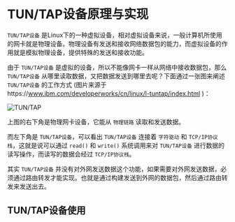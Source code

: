 # TUN/TAP设备原理与实现

`TUN/TAP设备` 是Linux下的一种虚拟设备，相对虚拟设备来说，一般计算机所使用的网卡就是物理设备。物理设备有发送和接收网络数据包的能力，而虚拟设备的作用就是模拟物理设备，提供特殊的发送和接收功能。

由于 `TUN/TAP设备` 是虚拟的设备，所以不能像网卡一样从网络中接收数据包，那么 `TUN/TAP设备` 从哪里读取数据，又把数据发送到哪里去呢？下面通过一张图来阐述 `TUN/TAP设备` 的工作方式 (图片来源于https://www.ibm.com/developerworks/cn/linux/l-tuntap/index.html )：

![TUN/TAP](https://www.ibm.com/developerworks/cn/linux/l-tuntap/images/image002.jpg)

上图的右下角是物理网卡设备，它能从 `物理链路` 读取和发送数据。

而左下角是 `TUN/TAP设备`，可以看出 `TUN/TAP设备` 连接着 `字符驱动` 和 `TCP/IP协议栈`，这就是说可以通过 `read()` 和 `write()` 系统调用来对 `TUN/TAP设备` 进行数据的读写操作，而读写的数据会经过 `TCP/IP协议栈`。

其实 `TUN/TAP设备` 并没有对外网发送数据这个功能，如果需要对外网发送数据，必须通过路由转发才能实现。也就是通过构建发送到外网的数据包，然后通过路由转发来发送出去。

## TUN/TAP设备使用


